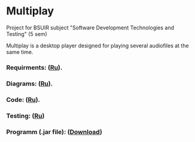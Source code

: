 # Multiplay
Project for BSUIR subject "Software Development Technologies and Testing" (5 sem)

Multiplay is a desktop player designed for playing several audiofiles at the same time.

### Requirments: ([Ru](https://github.com/Studenich/Multiplay/blob/master/Docs/Project%20Documentation/SRS_ru.md)).
### Diagrams: ([Ru](https://github.com/Studenich/Multiplay/tree/master/Docs/Diagrams)).
### Code: ([Ru](https://github.com/Studenich/Multiplay/tree/master/Code)).
### Testing: ([Ru](https://github.com/Studenich/Multiplay/tree/master/Docs/Testing))

### Programm (.jar file): ([Download](https://drive.google.com/open?id=1KFONO0xPKSECnzyp_IHYkHOjP7mC60HM))
